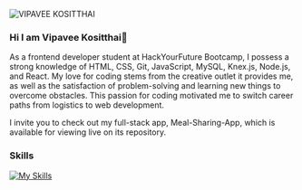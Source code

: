 ![VIPAVEE KOSITTHAI](https://user-images.githubusercontent.com/94117213/233215295-89862824-f0c8-4378-b612-b3dde72630b1.png)

### Hi I am Vipavee Kositthai👋

As a frontend developer student at HackYourFuture Bootcamp, I possess a strong knowledge of HTML, CSS, Git, JavaScript, MySQL, Knex.js, Node.js, and React. My love for coding stems from the creative outlet it provides me, as well as the satisfaction of problem-solving and learning new things to overcome obstacles. This passion for coding motivated me to switch career paths from logistics to web development.

I invite you to check out my full-stack app, Meal-Sharing-App, which is available for viewing live on its repository.

### Skills 
[![My Skills](https://skillicons.dev/icons?i=js,react,html,css,nodejs,mysql,git,bootstrap)](https://skillicons.dev)
